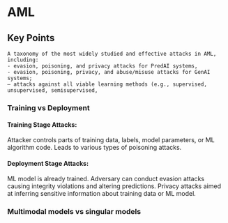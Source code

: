 # AML

## Key Points
```
A taxonomy of the most widely studied and effective attacks in AML, including:
- evasion, poisoning, and privacy attacks for PredAI systems,
- evasion, poisoning, privacy, and abuse/misuse attacks for GenAI systems;
– attacks against all viable learning methods (e.g., supervised, unsupervised, semisupervised,
```

### Training vs Deployment
#### Training Stage Attacks:
Attacker controls parts of training data, labels, model parameters, or ML algorithm code.
Leads to various types of poisoning attacks.
#### Deployment Stage Attacks:
ML model is already trained.
Adversary can conduct evasion attacks causing integrity violations and altering predictions.
Privacy attacks aimed at inferring sensitive information about training data or ML model.


### Multimodal models vs singular models
[^1]: This is the footnote.
